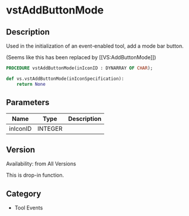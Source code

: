 # vstAddButtonMode

## Description
Used in the initialization of an event-enabled tool, add a mode bar button.

(Seems like this has been replaced by [[VS:AddButtonMode]])

```pascal
PROCEDURE vstAddButtonMode(inIconID : DYNARRAY OF CHAR);
```

```python
def vs.vstAddButtonMode(inIconSpecification):
    return None
```

## Parameters
|Name|Type|Description|
|---|---|---|
|inIconID|INTEGER|   |

## Version
Availability: from All Versions

This is drop-in function.

## Category
* Tool Events

